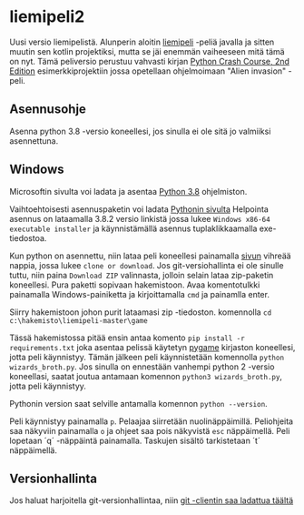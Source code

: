 # liemipeli2
Uusi versio liemipelistä. Alunperin aloitin [liemipeli](https://github.com/antero71/liemipeli) -peliä javalla ja sitten muutin sen kotlin projektiksi, mutta 
se jäi enemmän vaiheeseen mitä tämä on nyt. Tämä peliversio perustuu vahvasti kirjan [Python Crash Course, 2nd Edition](https://nostarch.com/pythoncrashcourse2e) esimerkkiprojektiin
jossa opetellaan ohjelmoimaan "Alien invasion" -peli.

## Asennusohje

Asenna python 3.8 -versio koneellesi, jos sinulla 
ei ole sitä jo valmiiksi asennettuna.

## Windows

Microsoftin sivulta voi ladata ja asentaa [Python 3.8](https://www.microsoft.com/fi-fi/p/python-38/9mssztt1n39l?activetab=pivot:overviewtab) ohjelmiston.

Vaihtoehtoisesti asennuspaketin voi ladata [Pythonin sivulta](https://www.python.org/downloads/windows/)
Helpointa asennus on lataamalla 3.8.2 versio linkistä jossa lukee `Windows x86-64 executable installer` ja käynnistämällä asennus 
tuplaklikkaamalla exe-tiedostoa.

Kun python on asennettu, niin lataa peli koneellesi painamalla [sivun](https://github.com/antero71/liemipeli2) vihreää nappia, jossa 
lukee `clone or download`. Jos git-versiohallinta ei ole sinulle tuttu, niin paina `Download ZIP` valinnasta, jolloin selain
lataa zip-paketin koneellesi. Pura paketti sopivaan hakemistoon.
Avaa komentotulkki painamalla Windows-painiketta ja kirjoittamalla `cmd`
ja painamlla enter.

Siirry hakemistoon johon purit lataamasi zip -tiedoston. komennolla `cd c:\hakemisto\liemipeli-master\game`

Tässä hakemistossa pitää ensin antaa komento `pip install -r requirements.txt` joka asentaa pelissä käytetyn
[pygame](https://www.pygame.org/news) kirjaston koneellesi, jotta peli käynnistyy.
Tämän jälkeen peli käynnistetään komennolla `python wizards_broth.py`. Jos sinulla on ennestään vanhempi 
python 2 -versio koneellasi, saatat joutua antamaan komennon `python3 wizards_broth.py`, jotta peli käynnistyy.

Pythonin version saat selville antamalla komennon `python --version`.

Peli käynnistyy painamalla `p`.
Pelaajaa siirretään nuolinäppäimillä.
Peliohjeita saa näkyviin painamalla `o` ja ohjeet saa pois näkyvistä `esc` näppäimellä.
Peli lopetaan ´q´ -näppäintä painamalla.
Taskujen sisältö tarkistetaan ´t´ näppäimellä.

## Versionhallinta

Jos haluat harjoitella git-versionhallintaa, niin [git -clientin saa ladattua täältä](https://git-scm.com/downloads)
